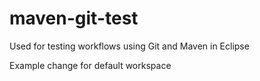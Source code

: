 maven-git-test
==============

Used for testing workflows using Git and Maven in Eclipse


Example change for default workspace